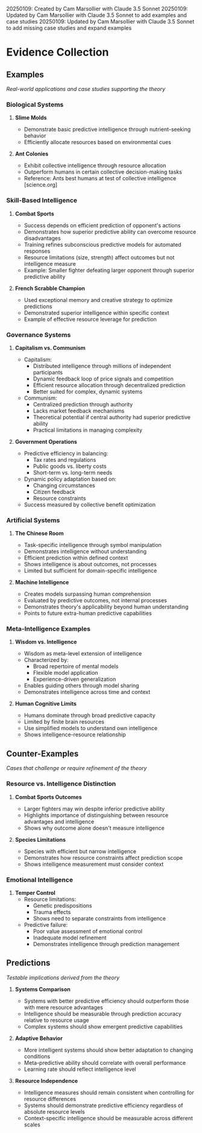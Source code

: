 20250109: Created by Cam Marsollier with Claude 3.5 Sonnet
20250109: Updated by Cam Marsollier with Claude 3.5 Sonnet to add examples and case studies
20250109: Updated by Cam Marsollier with Claude 3.5 Sonnet to add missing case studies and expand examples

# Evidence Collection

## Examples
*Real-world applications and case studies supporting the theory*

### Biological Systems
1. **Slime Molds**
   - Demonstrate basic predictive intelligence through nutrient-seeking behavior
   - Efficiently allocate resources based on environmental cues

2. **Ant Colonies**
   - Exhibit collective intelligence through resource allocation
   - Outperform humans in certain collective decision-making tasks
   - Reference: Ants best humans at test of collective intelligence [science.org]

### Skill-Based Intelligence
1. **Combat Sports**
   - Success depends on efficient prediction of opponent's actions
   - Demonstrates how superior predictive ability can overcome resource disadvantages
   - Training refines subconscious predictive models for automated responses
   - Resource limitations (size, strength) affect outcomes but not intelligence measure
   - Example: Smaller fighter defeating larger opponent through superior predictive ability

2. **French Scrabble Champion**
   - Used exceptional memory and creative strategy to optimize predictions
   - Demonstrated superior intelligence within specific context
   - Example of effective resource leverage for prediction

### Governance Systems
1. **Capitalism vs. Communism**
   - Capitalism:
     - Distributed intelligence through millions of independent participants
     - Dynamic feedback loop of price signals and competition
     - Efficient resource allocation through decentralized prediction
     - Better suited for complex, dynamic systems
   - Communism:
     - Centralized prediction through authority
     - Lacks market feedback mechanisms
     - Theoretical potential if central authority had superior predictive ability
     - Practical limitations in managing complexity

2. **Government Operations**
   - Predictive efficiency in balancing:
     - Tax rates and regulations
     - Public goods vs. liberty costs
     - Short-term vs. long-term needs
   - Dynamic policy adaptation based on:
     - Changing circumstances
     - Citizen feedback
     - Resource constraints
   - Success measured by collective benefit optimization

### Artificial Systems
1. **The Chinese Room**
   - Task-specific intelligence through symbol manipulation
   - Demonstrates intelligence without understanding
   - Efficient prediction within defined context
   - Shows intelligence is about outcomes, not processes
   - Limited but sufficient for domain-specific intelligence

2. **Machine Intelligence**
   - Creates models surpassing human comprehension
   - Evaluated by predictive outcomes, not internal processes
   - Demonstrates theory's applicability beyond human understanding
   - Points to future extra-human predictive capabilities

### Meta-Intelligence Examples
1. **Wisdom vs. Intelligence**
   - Wisdom as meta-level extension of intelligence
   - Characterized by:
     - Broad repertoire of mental models
     - Flexible model application
     - Experience-driven generalization
   - Enables guiding others through model sharing
   - Demonstrates intelligence across time and context

2. **Human Cognitive Limits**
   - Humans dominate through broad predictive capacity
   - Limited by finite brain resources
   - Use simplified models to understand own intelligence
   - Shows intelligence-resource relationship

## Counter-Examples
*Cases that challenge or require refinement of the theory*

### Resource vs. Intelligence Distinction
1. **Combat Sports Outcomes**
   - Larger fighters may win despite inferior predictive ability
   - Highlights importance of distinguishing between resource advantages and intelligence
   - Shows why outcome alone doesn't measure intelligence

2. **Species Limitations**
   - Species with efficient but narrow intelligence
   - Demonstrates how resource constraints affect prediction scope
   - Shows intelligence measurement must consider context

### Emotional Intelligence
1. **Temper Control**
   - Resource limitations:
     - Genetic predispositions
     - Trauma effects
     - Shows need to separate constraints from intelligence
   - Predictive failure:
     - Poor value assessment of emotional control
     - Inadequate model refinement
     - Demonstrates intelligence through prediction management

## Predictions
*Testable implications derived from the theory*

1. **Systems Comparison**
   - Systems with better predictive efficiency should outperform those with mere resource advantages
   - Intelligence should be measurable through prediction accuracy relative to resource usage
   - Complex systems should show emergent predictive capabilities

2. **Adaptive Behavior**
   - More intelligent systems should show better adaptation to changing conditions
   - Meta-predictive ability should correlate with overall performance
   - Learning rate should reflect intelligence level

3. **Resource Independence**
   - Intelligence measures should remain consistent when controlling for resource differences
   - Systems should demonstrate predictive efficiency regardless of absolute resource levels
   - Context-specific intelligence should be measurable across different scales 